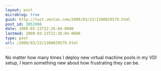 ```yaml
---
layout: post
microblog: true
guid: http://twit.vmstan.com/2009/03/23/1380029579.html
post_id: 3051998
date: 2009-03-23T22:26:04-0600
lastmod: 2009-03-23T22:26:04-0600
type: post
url: /2009/03/23/1380029579.html
---
```

No matter how many times I deploy new virtual machine pools in my VDI setup, I learn something new about how frustrating they can be.

